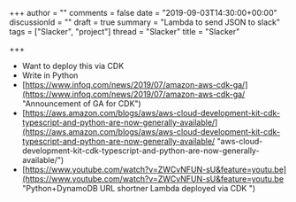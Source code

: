 +++
author = ""
comments = false
date = "2019-09-03T14:30:00+00:00"
discussionId = ""
draft = true
summary = "Lambda to send JSON to slack"
tags = ["Slacker", "project"]
thread = "Slacker"
title = "Slacker"

+++
* Want to deploy this via CDK
* Write in Python
* [https://www.infoq.com/news/2019/07/amazon-aws-cdk-ga/](https://www.infoq.com/news/2019/07/amazon-aws-cdk-ga/ "Announcement of GA for CDK")
* [https://aws.amazon.com/blogs/aws/aws-cloud-development-kit-cdk-typescript-and-python-are-now-generally-available/](https://aws.amazon.com/blogs/aws/aws-cloud-development-kit-cdk-typescript-and-python-are-now-generally-available/ "aws-cloud-development-kit-cdk-typescript-and-python-are-now-generally-available/")
* [https://www.youtube.com/watch?v=ZWCvNFUN-sU&feature=youtu.be](https://www.youtube.com/watch?v=ZWCvNFUN-sU&feature=youtu.be "Python+DynamoDB URL shortner Lambda deployed via CDK ")